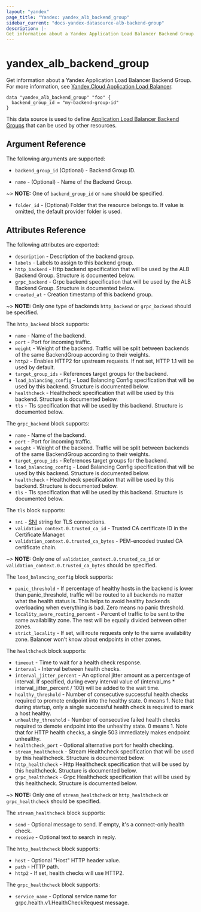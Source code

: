 ```yaml
---
layout: "yandex"
page_title: "Yandex: yandex_alb_backend_group"
sidebar_current: "docs-yandex-datasource-alb-backend-group"
description: |-
Get information about a Yandex Application Load Balancer Backend Group.
---
```


# yandex\_alb\_backend\_group

Get information about a Yandex Application Load Balancer Backend Group. For more information, see
[Yandex.Cloud Application Load Balancer](https://cloud.yandex.com/en/docs/application-load-balancer/quickstart).

```hcl
data "yandex_alb_backend_group" "foo" {
  backend_group_id = "my-backend-group-id"
}
```

This data source is used to define [Application Load Balancer Backend Groups] that can be used by other resources.

## Argument Reference

The following arguments are supported:

* `backend_group_id` (Optional) - Backend Group ID.

* `name` - (Optional) - Name of the Backend Group.

~> **NOTE:** One of `backend_group_id` or `name` should be specified.

* `folder_id` - (Optional) Folder that the resource belongs to. If value is omitted, the default provider folder is used.

## Attributes Reference

The following attributes are exported:

* `description` - Description of the backend group.
* `labels` - Labels to assign to this backend group.
* `http_backend` - Http backend specification that will be used by the ALB Backend Group. Structure is documented below. 
* `grpc_backend` - Grpc backend specification that will be used by the ALB Backend Group. Structure is documented below.
* `created_at` - Creation timestamp of this backend group.

~> **NOTE:** Only one type of backends `http_backend` or `grpc_backend` should be specified.

The `http_backend` block supports:

* `name` - Name of the backend.
* `port` - Port for incoming traffic.
* `weight` - Weight of the backend. Traffic will be split between backends of the same BackendGroup according to their weights. 
* `http2` - Enables HTTP2 for upstream requests. If not set, HTTP 1.1 will be used by default.
* `target_group_ids` - References target groups for the backend.
* `load_balancing_config` - Load Balancing Config specification that will be used by this backend. Structure is documented below.
* `healthcheck` - Healthcheck specification that will be used by this backend. Structure is documented below.
* `tls` - Tls specification that will be used by this backend. Structure is documented below.

The `grpc_backend` block supports:

* `name` - Name of the backend.
* `port` - Port for incoming traffic.
* `weight` - Weight of the backend. Traffic will be split between backends of the same BackendGroup according to their weights.
* `target_group_ids` - References target groups for the backend.
* `load_balancing_config` - Load Balancing Config specification that will be used by this backend. Structure is documented below.
* `healthcheck` - Healthcheck specification that will be used by this backend. Structure is documented below.
* `tls` - Tls specification that will be used by this backend. Structure is documented below.

The `tls` block supports:

* `sni` - [SNI](https://en.wikipedia.org/wiki/Server_Name_Indication) string for TLS connections.
* `validation_context.0.trusted_ca_id` - Trusted CA certificate ID in the Certificate Manager.
* `validation_context.0.trusted_ca_bytes` - PEM-encoded trusted CA certificate chain.

~> **NOTE:** Only one of `validation_context.0.trusted_ca_id` or `validation_context.0.trusted_ca_bytes` should be specified.

The `load_balancing_config` block supports:

* `panic_threshold` - If percentage of healthy hosts in the backend is lower than panic_threshold, traffic will be routed to all backends no matter what the health status is. This helps to avoid healthy backends overloading  when everything is bad. Zero means no panic threshold.
* `locality_aware_routing_percent` - Percent of traffic to be sent to the same availability zone. The rest will be equally divided between other zones.
* `strict_locality` - If set, will route requests only to the same availability zone. Balancer won't know about endpoints in other zones.

The `healthcheck` block supports:

* `timeout` - Time to wait for a health check response.
* `interval` - Interval between health checks.
* `interval_jitter_percent` - An optional jitter amount as a percentage of interval. If specified, during every interval value of (interval_ms * interval_jitter_percent / 100) will be added to the wait time.
* `healthy_threshold` - Number of consecutive successful health checks required to promote endpoint into the healthy state. 0 means 1. Note that during startup, only a single successful health check is required to mark a host healthy.
* `unhealthy_threshold` - Number of consecutive failed health checks required to demote endpoint into the unhealthy state. 0 means 1. Note that for HTTP health checks, a single 503 immediately makes endpoint unhealthy.
* `healthcheck_port` - Optional alternative port for health checking.
* `stream_healthcheck` - Stream Healthcheck specification that will be used by this healthcheck. Structure is documented below.
* `http_healthcheck` - Http Healthcheck specification that will be used by this healthcheck. Structure is documented below.
* `grpc_healthcheck` - Grpc Healthcheck specification that will be used by this healthcheck. Structure is documented below.

~> **NOTE:** Only one of `stream_healthcheck` or `http_healthcheck` or `grpc_healthcheck` should be specified.

The `stream_healthcheck` block supports:

* `send` - Optional message to send. If empty, it's a connect-only health check.
* `receive` - Optional text to search in reply.

The `http_healthcheck` block supports:

* `host` - Optional "Host" HTTP header value.
* `path` - HTTP path.
* `http2` - If set, health checks will use HTTP2.

The `grpc_healthcheck` block supports:

* `service_name` - Optional service name for grpc.health.v1.HealthCheckRequest message.

[Application Load Balancer Backend Groups]: https://cloud.yandex.com/en/docs/application-load-balancer/concepts/backend-group
